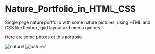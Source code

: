 # Nature_Portfolio_in_HTML_CSS
Single page nature portfolio with some nature pictures, using HTML and CSS like flexbox, grid layout and media queries.

Here are some photos of this portfolio

![nature1](https://github.com/Brijesh-Adeshara/PG_FINDER_SYSTEM_IN_BLOCKCHAIN/assets/127421200/0847ea29-df75-443e-ab80-66c749d9ac45)
![nature2](https://github.com/Brijesh-Adeshara/PG_FINDER_SYSTEM_IN_BLOCKCHAIN/assets/127421200/5140cbbd-c61d-4fa6-bb61-e24f0ece61ed)
